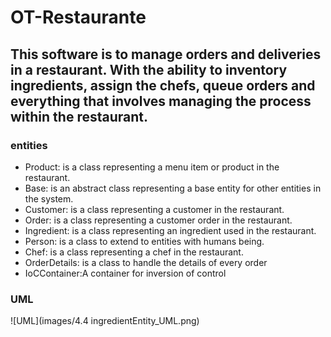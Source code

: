 # OT-Restaurante

## This software is to manage orders and deliveries in a restaurant. With the ability to inventory ingredients, assign the chefs, queue orders and everything that involves managing the process within the restaurant.

### entities

* Product: is a class representing a menu item or product in the restaurant.
* Base: is an abstract class representing a base entity for other entities in the system.
* Customer: is a class representing a customer in the restaurant.
* Order: is a class representing a customer order in the restaurant.
* Ingredient: is a class representing an ingredient used in the restaurant.
* Person: is a class to extend to entities with humans being.
* Chef: is a class representing a chef in the restaurant.
* OrderDetails: is a class to handle the details of every order
* IoCContainer:A container for inversion of control

### UML

![UML](images/4.4 ingredientEntity_UML.png)


